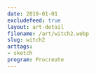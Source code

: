```yaml
---
date: 2019-01-01
excludefeed: true
layout: art-detail
filename: /art/witch2.webp
slug: witch2
arttags:
- sketch
program: Procreate
---
```

